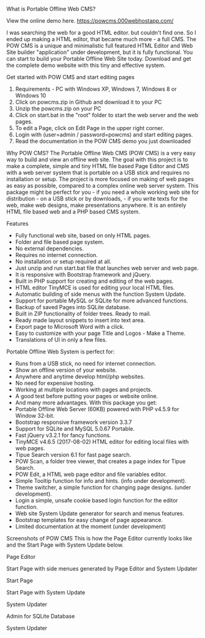 
 
What is Portable Offline Web CMS?

View the online demo here.
https://powcms.000webhostapp.com/

I was searching the web for a good HTML editor. but couldn't find one. So I ended up making a HTML editor, that became much more - a full CMS. The POW CMS is a unique and minimalistic full featured HTML Editor and Web Site builder "application" under development, but it is fully functional. You can start to build your Portable Offline Web Site today. Download and get the complete demo website with this tiny and effective system.


Get started with POW CMS and start editing pages

1. Requirements - PC with Windows XP, Windows 7, Windows 8 or Windows 10
2. Click on powcms.zip in Github and download it to your PC
3. Unzip the powcms.zip on your PC
4. Click on start.bat in the "root" folder to start the web server and the web pages.
5. To edit a Page, click on Edit Page in the upper right corner.
6. Login with (user=admin / password=powcms) and start editing pages.
7. Read the documentation in the POW CMS demo you just downloaded


Why POW CMS?
The Portable Offline Web CMS (POW CMS) is a very easy way to build and view an offline web site. The goal with this project is to make a complete, simple and tiny HTML file based Page Editor and CMS with a web server system that is portable on a USB stick and requires no installation or setup.
The project is more focused on making of web pages as easy as possible, compared to a complex online web server system. This package might be perfect for you - if you need a whole working web site for distribution - on a USB stick or by downloads, - if you write texts for the web, make web designs, make presentations anywhere. It is an entirely HTML file based web and a PHP based CMS system.

Features
- Fully functional web site, based on only HTML pages.
- Folder and file based page system.
- No external dependencies.
- Requires no internet connection.
- No installation or setup required at all.
- Just unzip and run start.bat file that launches web server and web page.
- It is responsive with Bootstrap framework and jQuery.
- Built in PHP support for creating and editing of the web pages.
- HTML editor TinyMCE is used for editing your local HTML files.
- Automatic building of side menus with the function System Update.
- Support for portable MySQL or SQLite for more advanced functions.
- Backup of saved Pages into SQLite database.
- Built in ZIP functionality of folder trees. Ready to mail.
- Ready made layout snippets to insert into text area.
- Export page to Microsoft Word with a click.
- Easy to customize with your page Title and Logos - Make a Theme.
- Translations of UI in only a few files.

Portable Offline Web System is perfect for:
- Runs from a USB stick, no need for internet connection.
- Show an offline version of your website.
- Anywhere and anytime develop html/php websites.
- No need for expensive hosting.
- Working at multiple locations with pages and projects.
- A good test before putting your pages or website online.
- And many more advantages.
With this package you get:
- Portable Offline Web Server (60KB) powered with PHP v4.5.9 for Window 32-bit.
- Bootstrap responsive framework version 3.3.7
- Support for SQLite and MySQL 5.0.67 Portable.
- Fast jQuery v3.2.1 for fancy functions.
- TinyMCE v4.6.5 (2017-08-02) HTML editor for editing local files with web pages.
- Tipue Search version 6.1 for fast page search.
- POW Scan, a folder tree viewer, that creates a page index for Tipue Search.
- POW Edit, a HTML web page editor and file variables editor.
- Simple Tooltip function for info and hints. (info under development).
- Theme switcher, a simple function for changing page designs. (under development).
- Login a simple, unsafe cookie based login function for the editor function.
- Web site System Update generator for search and menus features.
- Bootstrap templates for easy change of page appearance.
- Limited documentation at the moment (under development)

Screenshots of POW CMS
This is how the Page Editor currently looks like and the Start Page with System Update below.

Page Editor

Start Page with side menues generated by Page Editor and System Updater

Start Page

Start Page with System Update

System Updater

Admin for SQLite Database

System Updater
